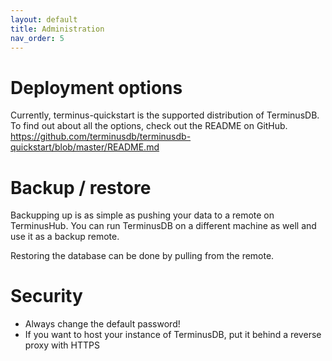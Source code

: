 ```yaml
---
layout: default
title: Administration
nav_order: 5
---
```


# Deployment options

Currently, terminus-quickstart is the supported distribution of TerminusDB. To find out about all
the options, check out the README on GitHub. https://github.com/terminusdb/terminusdb-quickstart/blob/master/README.md

# Backup / restore

Backupping up is as simple as pushing your data to a remote on TerminusHub. You can run TerminusDB on a different
machine as well and use it as a backup remote.

Restoring the database can be done by pulling from the remote.

# Security

* Always change the default password!
* If you want to host your instance of TerminusDB, put it behind a reverse proxy with HTTPS
